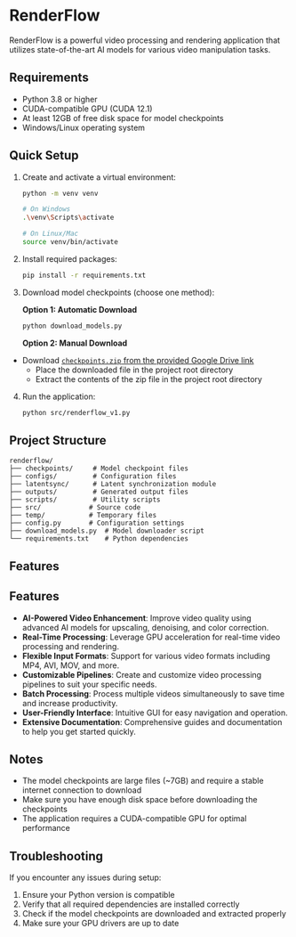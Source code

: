 # RenderFlow

RenderFlow is a powerful video processing and rendering application that utilizes state-of-the-art AI models for various video manipulation tasks.

## Requirements

- Python 3.8 or higher
- CUDA-compatible GPU (CUDA 12.1)
- At least 12GB of free disk space for model checkpoints
- Windows/Linux operating system

## Quick Setup

1. Create and activate a virtual environment:
   ```bash
   python -m venv venv
   
   # On Windows
   .\venv\Scripts\activate
   
   # On Linux/Mac
   source venv/bin/activate
   ```

2. Install required packages:
   ```bash
   pip install -r requirements.txt
   ```

3. Download model checkpoints (choose one method):

   **Option 1: Automatic Download**
   ```bash
   python download_models.py
   ```

   **Option 2: Manual Download**
- Download [`checkpoints.zip` from the provided Google Drive link](https://drive.google.com/file/d/14d4zc2CWGXCjpUVrFDbL9ysYrmsQzu-f/view?usp=sharing)
   - Place the downloaded file in the project root directory
   - Extract the contents of the zip file in the project root directory

4. Run the application:
   ```bash
   python src/renderflow_v1.py
   ```

## Project Structure

```
renderflow/
├── checkpoints/     # Model checkpoint files
├── configs/         # Configuration files
├── latentsync/      # Latent synchronization module
├── outputs/         # Generated output files
├── scripts/         # Utility scripts
├── src/            # Source code
├── temp/           # Temporary files
├── config.py       # Configuration settings
├── download_models.py  # Model downloader script
└── requirements.txt    # Python dependencies
```

## Features

## Features

- **AI-Powered Video Enhancement**: Improve video quality using advanced AI models for upscaling, denoising, and color correction.
- **Real-Time Processing**: Leverage GPU acceleration for real-time video processing and rendering.
- **Flexible Input Formats**: Support for various video formats including MP4, AVI, MOV, and more.
- **Customizable Pipelines**: Create and customize video processing pipelines to suit your specific needs.
- **Batch Processing**: Process multiple videos simultaneously to save time and increase productivity.
- **User-Friendly Interface**: Intuitive GUI for easy navigation and operation.
- **Extensive Documentation**: Comprehensive guides and documentation to help you get started quickly.


## Notes

- The model checkpoints are large files (~7GB) and require a stable internet connection to download
- Make sure you have enough disk space before downloading the checkpoints
- The application requires a CUDA-compatible GPU for optimal performance

## Troubleshooting

If you encounter any issues during setup:

1. Ensure your Python version is compatible
2. Verify that all required dependencies are installed correctly
3. Check if the model checkpoints are downloaded and extracted properly
4. Make sure your GPU drivers are up to date

